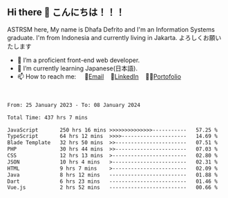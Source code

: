 ## Hi there 👋 こんにちは！！！
ASTRSM here, My name is Dhafa Defrito and I'm an Information Systems graduate. I'm from Indonesia and currently living in Jakarta. よろしくお願いたします

- 🔭 I’m a proficient front-end web developer.
- 🌱 I’m currently learning Japanese(日本語).
- 📫 How to reach me: &nbsp;&nbsp;&nbsp;&nbsp;📧[Email](ddefrito@gmail.com)&nbsp;&nbsp;&nbsp;&nbsp;💼[LinkedIn](https://www.linkedin.com/in/dhafa-defrita-rama-yudistira-9357a9229/)&nbsp;&nbsp;&nbsp;&nbsp;👨‍🎨[Portofolio](https://ddefrito.vercel.app/)
<br>
<!-- <p align="left">
<a href="https://github.com/ASTRSM">
  <img height="180em" src="https://github-readme-stats-eight-theta.vercel.app/api?username=ASTRSM&show_icons=true&theme=dracula&include_all_commits=true&count_private=true"/>
  <img height="180em" src="https://github-readme-stats-eight-theta.vercel.app/api/top-langs/?username=ASTRSM&layout=compact&langs_count=8&theme=dracula"/>
</a>
</p> -->

<!--START_SECTION:waka-->

```txt
From: 25 January 2023 - To: 08 January 2024

Total Time: 437 hrs 7 mins

JavaScript       250 hrs 16 mins >>>>>>>>>>>>>>-----------   57.25 %
TypeScript       64 hrs 12 mins  >>>>---------------------   14.69 %
Blade Template   32 hrs 50 mins  >>-----------------------   07.51 %
PHP              30 hrs 44 mins  >>-----------------------   07.03 %
CSS              12 hrs 13 mins  >------------------------   02.80 %
JSON             10 hrs 4 mins   >------------------------   02.31 %
HTML             9 hrs 7 mins    >------------------------   02.09 %
Java             8 hrs 12 mins   -------------------------   01.88 %
Dart             6 hrs 23 mins   -------------------------   01.46 %
Vue.js           2 hrs 52 mins   -------------------------   00.66 %
```

<!--END_SECTION:waka-->
